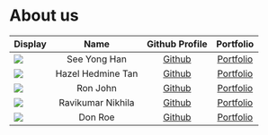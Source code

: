 # About us

Display | Name | Github Profile | Portfolio 
--------|:----:|:--------------:|:---------:
![](https://via.placeholder.com/100.png?text=Photo) | See Yong Han | [Github](https://github.com/) | [Portfolio](docs/team/johndoe.md)
![](https://via.placeholder.com/100.png?text=Photo) | Hazel Hedmine Tan | [Github](https://github.com/hazelhedmine) | [Portfolio](docs/team/johndoe.md)
![](https://via.placeholder.com/100.png?text=Photo) | Ron John | [Github](https://github.com/) | [Portfolio](docs/team/johndoe.md)
![](https://via.placeholder.com/100.png?text=Photo) | Ravikumar Nikhila | [Github](https://github.com/) | [Portfolio](docs/team/johndoe.md)
![](https://via.placeholder.com/100.png?text=Photo) | Don Roe | [Github](https://github.com/) | [Portfolio](docs/team/johndoe.md)
